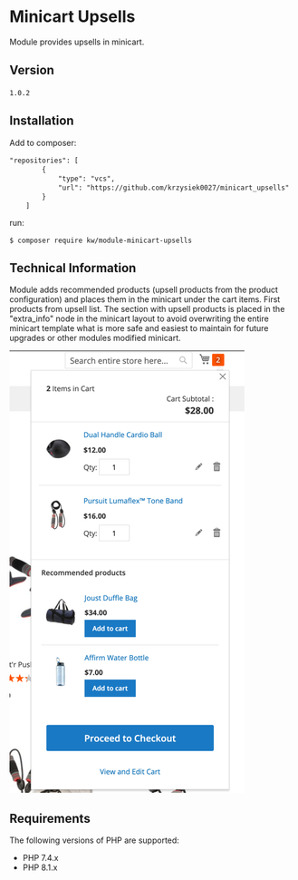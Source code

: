 # Minicart Upsells
Module provides upsells in minicart.


## Version
`1.0.2`


## Installation

Add to composer:

```
"repositories": [
        {
            "type": "vcs",
            "url": "https://github.com/krzysiek0027/minicart_upsells"
        }
    ]
```

run:

```
$ composer require kw/module-minicart-upsells
```


## Technical Information
Module adds recommended products (upsell products from the product configuration) and places them in the minicart under the cart items. First products from upsell list. 
The section with upsell products is placed in the "extra_info" node in the minicart layout to avoid overwriting the entire minicart template what is more safe and easiest to maintain for future upgrades or other modules modified minicart.

![alt text](img.png)

## Requirements
The following versions of PHP are supported:


* PHP 7.4.x
* PHP 8.1.x



